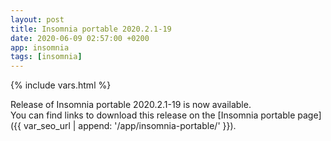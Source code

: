 ```yaml
---
layout: post
title: Insomnia portable 2020.2.1-19
date: 2020-06-09 02:57:00 +0200
app: insomnia
tags: [insomnia]
---
```

{% include vars.html %}

Release of Insomnia portable 2020.2.1-19 is now available.<br />
You can find links to download this release on the [Insomnia portable page]({{ var_seo_url | append: '/app/insomnia-portable/' }}).
